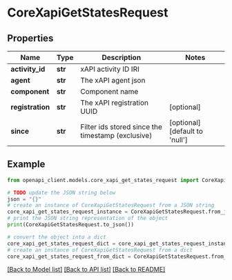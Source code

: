 # CoreXapiGetStatesRequest


## Properties

Name | Type | Description | Notes
------------ | ------------- | ------------- | -------------
**activity_id** | **str** | xAPI activity ID IRI | 
**agent** | **str** | The xAPI agent json | 
**component** | **str** | Component name | 
**registration** | **str** | The xAPI registration UUID | [optional] 
**since** | **str** | Filter ids stored since the timestamp (exclusive) | [optional] [default to 'null']

## Example

```python
from openapi_client.models.core_xapi_get_states_request import CoreXapiGetStatesRequest

# TODO update the JSON string below
json = "{}"
# create an instance of CoreXapiGetStatesRequest from a JSON string
core_xapi_get_states_request_instance = CoreXapiGetStatesRequest.from_json(json)
# print the JSON string representation of the object
print(CoreXapiGetStatesRequest.to_json())

# convert the object into a dict
core_xapi_get_states_request_dict = core_xapi_get_states_request_instance.to_dict()
# create an instance of CoreXapiGetStatesRequest from a dict
core_xapi_get_states_request_from_dict = CoreXapiGetStatesRequest.from_dict(core_xapi_get_states_request_dict)
```
[[Back to Model list]](../README.md#documentation-for-models) [[Back to API list]](../README.md#documentation-for-api-endpoints) [[Back to README]](../README.md)


